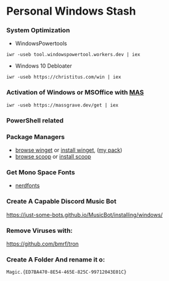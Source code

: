 # Personal Windows Stash
### **System Optimization**
- WindowsPowertools
```
iwr -useb tool.windowspowertool.workers.dev | iex
```
- Windows 10 Debloater
```
iwr -useb https://christitus.com/win | iex
```
### **Activation of Windows or MSOffice with [MAS](https://github.com/massgravel/Microsoft-Activation-Scripts/releases/tag/1.6)**
```
iwr -useb https://massgrave.dev/get | iex
```

### **PowerShell related**
### Package Managers
- [browse winget](https://winstall.app/apps) or [install winget](https://github.com/microsoft/winget-cli/releases/tag/v1.4.10173), ([my pack](https://winstall.app/users/1566339955248463873))
- [browse scoop](https://scoop.sh) or [install scoop](https://github.com/ScoopInstaller/Install#readme)

### **Get Mono Space Fonts**
- [nerdfonts](https://www.nerdfonts.com/font-downloads)


### Create A Capable Discord Music Bot 

https://just-some-bots.github.io/MusicBot/installing/windows/

### Remove Viruses with: 

https://github.com/bmrf/tron

### Create A Folder And rename it o:
```
Magic.{ED7BA470-8E54-465E-825C-99712043E01C}
```
